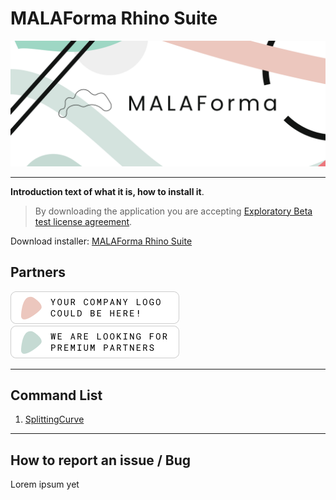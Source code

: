 # MALAForma Rhino Suite

![MALAForma Header](./res/img/PageHeader.png)

---

**Introduction text of what it is, how to install it**.

> By downloading the application you are accepting [Exploratory Beta test license agreement](./license.md).

Download installer: [MALAForma Rhino Suite](./MALAForma%20Rhino%20Suite.rhi)

## Partners

![PremiumPartner1](./res/img/PremiumPartner1.png)
![PremiumPartner2](./res/img/PremiumPartner2.png)

---

## Command List

1. [SplittingCurve](./Commands/SplittingCurve.md)

---

## How to report an issue / Bug

Lorem ipsum yet
